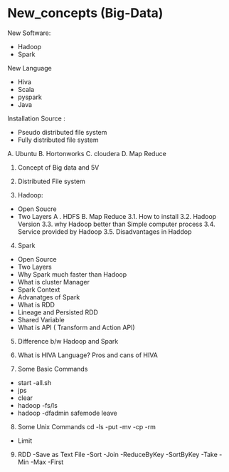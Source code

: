 # New_concepts (Big-Data)

New Software:
 - Hadoop
 - Spark

New Language
 - Hiva
 - Scala
 - pyspark
 - Java

Installation Source :
- Pseudo distributed file system
- Fully distributed file system

A. Ubuntu
B. Hortonworks
C. cloudera
D. Map Reduce

1. Concept of Big data and 5V
2. Distributed File system

3. Hadoop:
- Open Soucre
- Two Layers
 A . HDFS
 B. Map Reduce
3.1. How to install
3.2. Hadoop Version
3.3. why Hadoop better than Simple computer process
3.4. Service provided by Hadoop
3.5. Disadvantages in Haddop

4. Spark
- Open Source
- Two Layers
- Why Spark much faster than Hadoop 
- What is cluster Manager
- Spark Context
- Advanatges of Spark
- What is RDD
- Lineage and Persisted RDD
- Shared Variable
- What is API ( Transform and Action API)

5. Difference b/w Hadoop and Spark

6. What is HIVA Language? Pros and cans of HIVA

7. Some Basic Commands
- start -all.sh
- jps
- clear
- hadoop -fs/ls
- hadoop -dfadmin safemode leave

8. Some Unix Commands
cd
-ls
-put
-mv
-cp
-rm
- Limit
 
 
9. RDD
-Save as Text File
-Sort
-Join
-ReduceByKey
-SortByKey
-Take
-Min
-Max
-First


